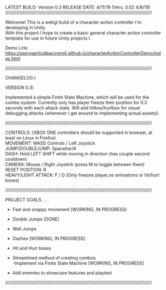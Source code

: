 LATEST BUILD: Version 0.3
  RELEASE DATE: 4/11/19   (Vers. 0.02 4/8/19)
/////////////////////////////////////////////////////////////////////////////////////////////

Welcome! This is a webgl build of a character action controller I'm developing in Unity.\
With this project I hope to create a basic general character action controller template for use in future Unity projects.\

Demo Link: https://spicygarlicalbacoreroll.github.io/characterActionControllerDemo/index.html

/////////////////////////////////////////////////////////////////////////////////////////////

CHANGELOG:\

VERSION 0.3\

  Implemented a simple Finite State Machine, which will be used for the combo system. Currently only
has player freeze their position for 0.3 seconds with each attack state. Will add hitbox/hurtbox for visual debugging
attacks (whenever I get around to implementing actual assets)\


/////////////////////////////////////////////////////////////////////////////////////////////

CONTROLS: (XBOX ONE controllers should be supported in browser, at least on Linux in Firefox)\
  MOVEMENT: WASD Controls / Left Joystick\
  JUMP/DOUBLEJUMP:  Spacebar/A\
  DASH:     Hold LEFT SHIFT while moving in direction (has couple second cooldown)\
  CAMERA:   Mouse / Right Joystick  (press M to toggle between them)\
  RESET POSITION:   R\
  HEAVY/LIGHT ATTACK: F / G (Only freezes player,no animations or hit/hurt boxes)
  
/////////////////////////////////////////////////////////////////////////////////////////////

PROJECT GOALS . . .

  - Fast and snappy movement  [WORKING, IN PROGRESS]
  
  - Double Jumps [DONE]
  
  - Wall Jumps
  
  - Dashes      [WORKING, IN PROGRESS]
  
  - Hit and Hurt boxes
    
  - Streamlined method of creating combos\
    -Implement via Finite State Machine   [WORKING, IN PROGRESS]

  - Add enemies to showcase features and playtest
  
/////////////////////////////////////////////////////////////////////////////////////////////
